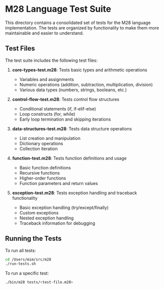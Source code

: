 # M28 Language Test Suite

This directory contains a consolidated set of tests for the M28 language implementation. The tests are organized by functionality to make them more maintainable and easier to understand.

## Test Files

The test suite includes the following test files:

1. **core-types-test.m28**: Tests basic types and arithmetic operations
   - Variables and assignments
   - Numeric operations (addition, subtraction, multiplication, division)
   - Various data types (numbers, strings, booleans, etc.)

2. **control-flow-test.m28**: Tests control flow structures
   - Conditional statements (if, if-elif-else)
   - Loop constructs (for, while)
   - Early loop termination and skipping iterations

3. **data-structures-test.m28**: Tests data structure operations
   - List creation and manipulation
   - Dictionary operations
   - Collection iteration

4. **function-test.m28**: Tests function definitions and usage
   - Basic function definitions
   - Recursive functions
   - Higher-order functions
   - Function parameters and return values

5. **exception-test.m28**: Tests exception handling and traceback functionality
   - Basic exception handling (try/except/finally)
   - Custom exceptions
   - Nested exception handling
   - Traceback information for debugging

## Running the Tests

To run all tests:

```bash
cd /Users/mim/src/m28
./run-tests.sh
```

To run a specific test:

```bash
./bin/m28 tests/<test-file.m28>
```